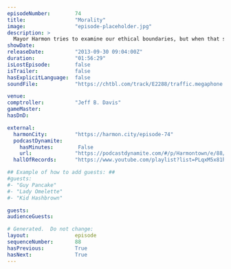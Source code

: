 ```yaml
---
episodeNumber:        74
title:                "Morality"
image:                "episode-placeholder.jpg"
description: >
  Mayor Harmon tries to examine our ethical boundaries, but when that sounds too much like going to bat for pedophiles, everyone starts high fiving themselves for not wanting to do it with babies
showDate:             
releaseDate:          "2013-09-30 09:04:00Z"
duration:             "01:56:29"
isLostEpisode:        false
isTrailer:            false
hasExplicitLanguage:  false
soundFile:            "https://chtbl.com/track/E2288/traffic.megaphone.fm/STA9654197280.mp3?updated=1555612163"

venue:                
comptroller:          "Jeff B. Davis"
gameMaster:           
hasDnD:               

external:
  harmonCity:         "https://harmon.city/episode-74"
  podcastDynamite:
    hasMinutes:        False
    url:              "https://podcastdynamite.com/#/p/Harmontown/e/88/74"
  hallOfRecords:      "https://www.youtube.com/playlist?list=PLqxM5x81hNOYWRQ2IVuvRJ0H4si7PWROK"

## Example of how to add guests: ##
#guests:
#- "Guy Pancake"
#- "Lady Omelette"
#- "Kid Hashbrown"

guests:
audienceGuests:

# Generated.  Do not change:
layout:               episode
sequenceNumber:       88
hasPrevious:          True
hasNext:              True
---
```


<!-- The episode description will be rendered here -->
<!-- Add your content below here -->

